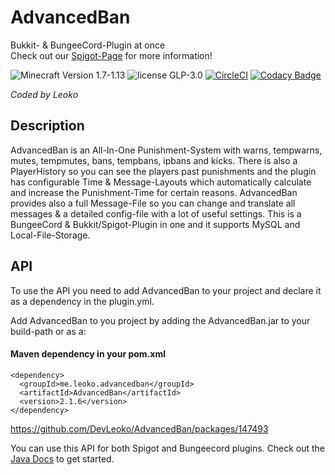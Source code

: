 # AdvancedBan

Bukkit- & BungeeCord-Plugin at once <br>
Check out our [Spigot-Page](https://www.spigotmc.org/resources/advancedban.8695/) for more information!

![Minecraft Version 1.7-1.13](https://img.shields.io/badge/supports%20minecraft%20versions-1.7--1.16-brightgreen.svg)
![license GLP-3.0](https://img.shields.io/badge/license-GLP--3.0-lightgrey.svg)
[![CircleCI](https://circleci.com/gh/DevLeoko/AdvancedBan.svg?style=svg)](https://circleci.com/gh/DevLeoko/AdvancedBan)
[![Codacy Badge](https://api.codacy.com/project/badge/Grade/a84ecbeefd4d4eca864152d72adfde9c)](https://www.codacy.com/app/DevLeoko/AdvancedBan?utm_source=github.com&utm_medium=referral&utm_content=DevLeoko/AdvancedBan&utm_campaign=badger)

_Coded by Leoko_

## Description

AdvancedBan is an All-In-One Punishment-System with warns, tempwarns, mutes, tempmutes, bans, tempbans, ipbans and
kicks. There is also a PlayerHistory so you can see the players past punishments and the plugin has configurable Time &
Message-Layouts which automatically calculate and increase the Punishment-Time for certain reasons. AdvancedBan provides
also a full Message-File so you can change and translate all messages & a detailed config-file with a lot of useful
settings. This is a BungeeCord & Bukkit/Spigot-Plugin in one and it supports MySQL and Local-File-Storage.

## API

To use the API you need to add AdvancedBan to your project and declare it as a dependency in the plugin.yml.

Add AdvancedBan to you project by adding the AdvancedBan.jar to your build-path or as a:

#### Maven dependency in your pom.xml

```
<dependency>
  <groupId>me.leoko.advancedban</groupId>
  <artifactId>AdvancedBan</artifactId>
  <version>2.1.6</version>
</dependency>
```

https://github.com/DevLeoko/AdvancedBan/packages/147493

You can use this API for both Spigot and Bungeecord plugins. Check out
the [Java Docs](https://devleoko.github.io/AdvancedBan/) to get started.

